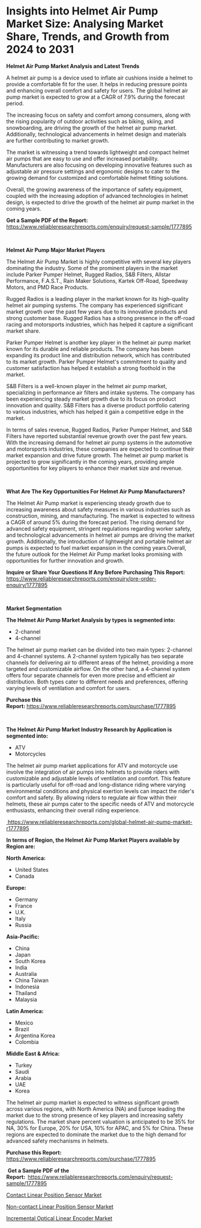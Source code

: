 <p><h1>Insights into Helmet Air Pump Market Size: Analysing Market Share, Trends, and Growth from 2024 to 2031</h1></p><p><strong>Helmet Air Pump Market Analysis and Latest Trends</strong></p>
<p><p>A helmet air pump is a device used to inflate air cushions inside a helmet to provide a comfortable fit for the user. It helps in reducing pressure points and enhancing overall comfort and safety for users. The global helmet air pump market is expected to grow at a CAGR of 7.9% during the forecast period. </p><p>The increasing focus on safety and comfort among consumers, along with the rising popularity of outdoor activities such as biking, skiing, and snowboarding, are driving the growth of the helmet air pump market. Additionally, technological advancements in helmet design and materials are further contributing to market growth.</p><p>The market is witnessing a trend towards lightweight and compact helmet air pumps that are easy to use and offer increased portability. Manufacturers are also focusing on developing innovative features such as adjustable air pressure settings and ergonomic designs to cater to the growing demand for customized and comfortable helmet fitting solutions.</p><p>Overall, the growing awareness of the importance of safety equipment, coupled with the increasing adoption of advanced technologies in helmet design, is expected to drive the growth of the helmet air pump market in the coming years.</p></p>
<p><strong>Get a Sample PDF of the Report:&nbsp;</strong> <a href="https://www.reliableresearchreports.com/enquiry/request-sample/1777895">https://www.reliableresearchreports.com/enquiry/request-sample/1777895</a></p>
<p>&nbsp;</p>
<p><strong>Helmet Air Pump Major Market Players</strong></p>
<p><p>The Helmet Air Pump Market is highly competitive with several key players dominating the industry. Some of the prominent players in the market include Parker Pumper Helmet, Rugged Radios, S&B Filters, Allstar Performance, F.A.S.T., Rain Maker Solutions, Kartek Off-Road, Speedway Motors, and PMD Race Products.</p><p>Rugged Radios is a leading player in the market known for its high-quality helmet air pumping systems. The company has experienced significant market growth over the past few years due to its innovative products and strong customer base. Rugged Radios has a strong presence in the off-road racing and motorsports industries, which has helped it capture a significant market share.</p><p>Parker Pumper Helmet is another key player in the helmet air pump market known for its durable and reliable products. The company has been expanding its product line and distribution network, which has contributed to its market growth. Parker Pumper Helmet's commitment to quality and customer satisfaction has helped it establish a strong foothold in the market.</p><p>S&B Filters is a well-known player in the helmet air pump market, specializing in performance air filters and intake systems. The company has been experiencing steady market growth due to its focus on product innovation and quality. S&B Filters has a diverse product portfolio catering to various industries, which has helped it gain a competitive edge in the market.</p><p>In terms of sales revenue, Rugged Radios, Parker Pumper Helmet, and S&B Filters have reported substantial revenue growth over the past few years. With the increasing demand for helmet air pump systems in the automotive and motorsports industries, these companies are expected to continue their market expansion and drive future growth. The helmet air pump market is projected to grow significantly in the coming years, providing ample opportunities for key players to enhance their market size and revenue.</p></p>
<p>&nbsp;</p>
<p><strong>What Are The Key Opportunities For Helmet Air Pump Manufacturers?</strong></p>
<p><p>The Helmet Air Pump market is experiencing steady growth due to increasing awareness about safety measures in various industries such as construction, mining, and manufacturing. The market is expected to witness a CAGR of around 5% during the forecast period. The rising demand for advanced safety equipment, stringent regulations regarding worker safety, and technological advancements in helmet air pumps are driving the market growth. Additionally, the introduction of lightweight and portable helmet air pumps is expected to fuel market expansion in the coming years.Overall, the future outlook for the Helmet Air Pump market looks promising with opportunities for further innovation and growth.</p></p>
<p><strong>Inquire or Share Your Questions If Any Before Purchasing This Report:</strong> <a href="https://www.reliableresearchreports.com/enquiry/pre-order-enquiry/1777895">https://www.reliableresearchreports.com/enquiry/pre-order-enquiry/1777895</a></p>
<p>&nbsp;</p>
<p><strong>Market Segmentation</strong></p>
<p><strong>The Helmet Air Pump Market Analysis by types is segmented into:</strong></p>
<p><ul><li>2-channel</li><li>4-channel</li></ul></p>
<p><p>The helmet air pump market can be divided into two main types: 2-channel and 4-channel systems. A 2-channel system typically has two separate channels for delivering air to different areas of the helmet, providing a more targeted and customizable airflow. On the other hand, a 4-channel system offers four separate channels for even more precise and efficient air distribution. Both types cater to different needs and preferences, offering varying levels of ventilation and comfort for users.</p></p>
<p><strong>Purchase this Report:&nbsp;</strong><a href="https://www.reliableresearchreports.com/purchase/1777895">https://www.reliableresearchreports.com/purchase/1777895</a></p>
<p>&nbsp;</p>
<p><strong>The Helmet Air Pump Market Industry Research by Application is segmented into:</strong></p>
<p><ul><li>ATV</li><li>Motorcycles</li></ul></p>
<p><p>The helmet air pump market applications for ATV and motorcycle use involve the integration of air pumps into helmets to provide riders with customizable and adjustable levels of ventilation and comfort. This feature is particularly useful for off-road and long-distance riding where varying environmental conditions and physical exertion levels can impact the rider's comfort and safety. By allowing riders to regulate air flow within their helmets, these air pumps cater to the specific needs of ATV and motorcycle enthusiasts, enhancing their overall riding experience.</p></p>
<p><a href="https://www.reliableresearchreports.com/global-helmet-air-pump-market-r1777895">&nbsp;https://www.reliableresearchreports.com/global-helmet-air-pump-market-r1777895</a></p>
<p><strong>In terms of Region, the Helmet Air Pump Market Players available by Region are:</strong></p>
<p>
    <p> <strong> North America: </strong>
        <ul>
            <li>United States</li>
            <li>Canada</li>
        </ul>
        </p> 
    <p> <strong> Europe: </strong>
        <ul>
            <li>Germany</li>
            <li>France</li>
            <li>U.K.</li>
            <li>Italy</li>
            <li>Russia</li>
        </ul>
        </p> 
    <p> <strong> Asia-Pacific: </strong>
        <ul>
            <li>China</li>
            <li>Japan</li>
            <li>South Korea</li>
            <li>India</li>
            <li>Australia</li>
            <li>China Taiwan</li>
            <li>Indonesia</li>
            <li>Thailand</li>
            <li>Malaysia</li>
        </ul>
        </p> 
    <p> <strong> Latin America: </strong>
        <ul>
            <li>Mexico</li>
            <li>Brazil</li>
            <li>Argentina Korea</li>
            <li>Colombia</li>
        </ul>
        </p> 
    <p> <strong> Middle East & Africa: </strong>
        <ul>
            <li>Turkey</li>
            <li>Saudi</li>
            <li>Arabia</li>
            <li>UAE</li>
            <li>Korea</li>
        </ul>
    </p>
    </p>
<p><p>The helmet air pump market is expected to witness significant growth across various regions, with North America (NA) and Europe leading the market due to the strong presence of key players and increasing safety regulations. The market share percent valuation is anticipated to be 35% for NA, 30% for Europe, 20% for USA, 10% for APAC, and 5% for China. These regions are expected to dominate the market due to the high demand for advanced safety mechanisms in helmets.</p></p>
<p><strong>Purchase this Report: </strong><a href="https://www.reliableresearchreports.com/purchase/1777895">https://www.reliableresearchreports.com/purchase/1777895</a></p>
<p>&nbsp;<strong>Get a Sample PDF of the Report:&nbsp;&nbsp;</strong><a href="https://www.reliableresearchreports.com/enquiry/request-sample/1777895">https://www.reliableresearchreports.com/enquiry/request-sample/1777895</a></p>
<p><strong></strong></p>
<p><p><a href="https://github.com/airdrophunter675/Market-Research-Report-List-1/blob/main/contact-linear-position-sensor-market.md">Contact Linear Position Sensor Market</a></p><p><a href="https://github.com/ayamsauke86/Market-Research-Report-List-1/blob/main/non-contact-linear-position-sensor-market.md">Non-contact Linear Position Sensor Market</a></p><p><a href="https://github.com/lylyparadise/Market-Research-Report-List-4/blob/main/incremental-optical-linear-encoder-market.md">Incremental Optical Linear Encoder Market</a></p></p>